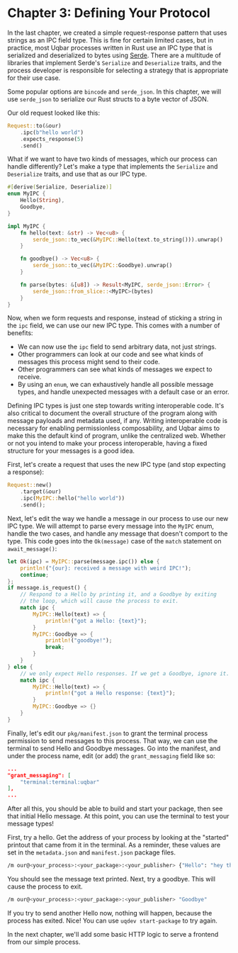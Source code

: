 # Chapter 3: Defining Your Protocol

In the last chapter, we created a simple request-response pattern that uses strings as an IPC field type. This is fine for certain limited cases, but in practice, most Uqbar processes written in Rust use an IPC type that is serialized and deserialized to bytes using [Serde](https://serde.rs/). There are a multitude of libraries that implement Serde's `Serialize` and `Deserialize` traits, and the process developer is responsible for selecting a strategy that is appropriate for their use case.

Some popular options are `bincode` and `serde_json`. In this chapter, we will use `serde_json` to serialize our Rust structs to a byte vector of JSON.

Our old request looked like this:
```rust
Request::to(&our)
    .ipc(b"hello world")
    .expects_response(5)
    .send()
```

What if we want to have two kinds of messages, which our process can handle differently? Let's make a type that implements the `Serialize` and `Deserialize` traits, and use that as our IPC type.

```rust
#[derive(Serialize, Deserialize)]
enum MyIPC {
    Hello(String),
    Goodbye,
}

impl MyIPC {
    fn hello(text: &str) -> Vec<u8> {
        serde_json::to_vec(&MyIPC::Hello(text.to_string())).unwrap()
    }

    fn goodbye() -> Vec<u8> {
        serde_json::to_vec(&MyIPC::Goodbye).unwrap()
    }

    fn parse(bytes: &[u8]) -> Result<MyIPC, serde_json::Error> {
        serde_json::from_slice::<MyIPC>(bytes)
    }
}
```

Now, when we form requests and response, instead of sticking a string in the `ipc` field, we can use our new IPC type. This comes with a number of benefits:

- We can now use the `ipc` field to send arbitrary data, not just strings.
- Other programmers can look at our code and see what kinds of messages this process might send to their code.
- Other programmers can see what kinds of messages we expect to receive.
- By using an `enum`, we can exhaustively handle all possible message types, and handle unexpected messages with a default case or an error.

Defining IPC types is just one step towards writing interoperable code. It's also critical to document the overall structure of the program along with message payloads and metadata used, if any. Writing interoperable code is necessary for enabling permissionless composability, and Uqbar aims to make this the default kind of program, unlike the centralized web. Whether or not you intend to make your process interoperable, having a fixed structure for your messages is a good idea.

First, let's create a request that uses the new IPC type (and stop expecting a response):
```rust
Request::new()
    .target(&our)
    .ipc(MyIPC::hello("hello world"))
    .send();
```

Next, let's edit the way we handle a message in our process to use our new IPC type. We will attempt to parse every message into the `MyIPC` enum, handle the two cases, and handle any message that doesn't comport to the type. This code goes into the `Ok(message)` case of the `match` statement on `await_message()`:
```rust
let Ok(ipc) = MyIPC::parse(message.ipc()) else {
    println!("{our}: received a message with weird IPC!");
    continue;
};
if message.is_request() {
    // Respond to a Hello by printing it, and a Goodbye by exiting
    // the loop, which will cause the process to exit.
    match ipc {
        MyIPC::Hello(text) => {
            println!("got a Hello: {text}");
        }
        MyIPC::Goodbye => {
            println!("goodbye!");
            break;
        }
    }
} else {
    // we only expect Hello responses. If we get a Goodbye, ignore it.
    match ipc {
        MyIPC::Hello(text) => {
            println!("got a Hello response: {text}");
        }
        MyIPC::Goodbye => {}
    }
}
```

Finally, let's edit our `pkg/manifest.json` to grant the terminal process permission to send messages to this process. That way, we can use the terminal to send Hello and Goodbye messages. Go into the manifest, and under the process name, edit (or add) the `grant_messaging` field like so:
```json
...
"grant_messaging": [
    "terminal:terminal:uqbar"
],
...
```

After all this, you should be able to build and start your package, then see that initial Hello message. At this point, you can use the terminal to test your message types!

First, try a hello. Get the address of your process by looking at the "started" printout that came from it in the terminal. As a reminder, these values are set in the `metadata.json` and `manifest.json` package files.
```bash
/m our@<your_process>:<your_package>:<your_publisher> {"Hello": "hey there"}
```

You should see the message text printed. Next, try a goodbye. This will cause the process to exit.
```bash
/m our@<your_process>:<your_package>:<your_publisher> "Goodbye"
```

If you try to send another Hello now, nothing will happen, because the process has exited. Nice! You can use `uqdev start-package` to try again.

In the next chapter, we'll add some basic HTTP logic to serve a frontend from our simple process.